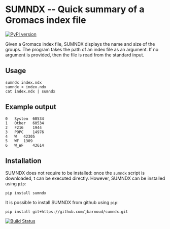 SUMNDX -- Quick summary of a Gromacs index file
===============================================

[![PyPI version](https://badge.fury.io/py/sumndx.svg)](https://badge.fury.io/py/sumndx)

Given a Gromacs index file, SUMNDX displays the name and size of the groups.
The program takes the path of an index file as an argument. If no argument is
provided, then the file is read from the standard input.

Usage
-----

```
sumndx index.ndx
sumndx < index.ndx
cat index.ndx | sumndx
```

Example output
--------------

```
0	System	60534
1	Other	60534
2	F216	1944
3	POPC	14976
4	W	42305
5	WF	1309
6	W_WF	43614
```

Installation
------------

SUMNDX does not require to be installed: once the `sumndx` script is
downloaded, t can be executed directly. However, SUMNDX can be installed using
`pip`:

```
pip install sumndx
```

It is possible to install SUMNDX from github using `pip`:

```
pip install git+https://github.com/jbarnoud/sumndx.git
```

[![Build Status](https://travis-ci.org/jbarnoud/sumndx.svg?branch=master)](https://travis-ci.org/jbarnoud/sumndx)
